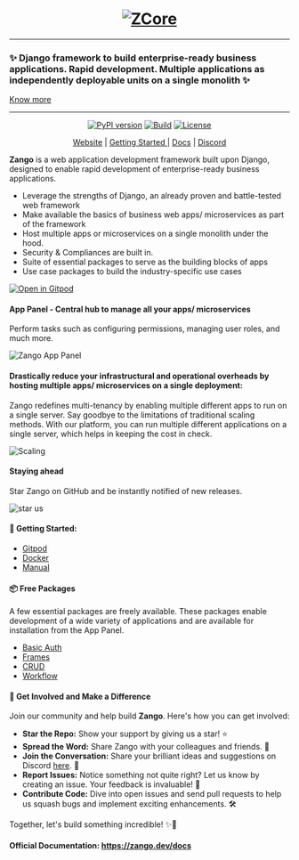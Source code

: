 <h1 align="center">
    <a target="_blank" href="https://www.zelthy.com/framework?referer=zelthy3-repo-landing"> 
        <img src="https://zelthy-dev-static.s3.ap-south-1.amazonaws.com/zango_logo_bk.svg" alt="ZCore" >
    </a>
</h1>

<hr>

### **✨ Django framework to build enterprise-ready business applications. Rapid development. Multiple applications as independently deployable units on a single monolith ✨** 
<a href="https://www.zango.dev/blog/architecting-microservices-as-a-tenant-on-a-monolith" target="_blank">Know more</a> 
<hr>  
<p align="center">
  <a href="#">
        <img alt="PyPI version" src="https://badge.fury.io/py/zango.svg"></a> 
  <a href="#">
      <img alt="Build" src="https://github.com/Healthlane-Technologies/Zango/actions/workflows/release_zango.yml/badge.svg"></a> 
  <a href="https://opensource.org/licenses/Apache-2.0" target="_blank">
      <img alt="License" src="https://img.shields.io/badge/License-Apache_2.0-blue.svg"> </a>
</p>

<p align="center">
  <a href="https://www.zango.dev" target="_blank">Website</a> |
  <a href="https://www.zango.dev/docs/category/getting-started" target="_blank">Getting Started </a>|
  <a href="https://zango.dev/docs" target="_blank">Docs</a> |
  <a href="https://discord.com/invite/WHvVjU23e7" target="_blank">Discord</a>
</p> 



**Zango** is a web application development framework built upon Django, designed to enable rapid development of enterprise-ready business applications. 


- Leverage the strengths of Django, an already proven and battle-tested web framework
- Make available the basics of business web apps/ microservices as part of the framework
- Host multiple apps or microservices on a single monolith under the hood.
- Security & Compliances are built in.
- Suite of essential packages to serve as the building blocks of apps
- Use case packages to build the industry-specific use cases

[![Open in Gitpod](https://gitpod.io/button/open-in-gitpod.svg)](https://gitpod.io/#https://github.com/Healthlane-Technologies/Zango/)


#### App Panel - Central hub to manage all your apps/ microservices
Perform tasks such as configuring permissions, managing user roles, and much more. 

![Zango App Panel](https://github.com/Healthlane-Technologies/Zango/assets/22682748/69f42dec-4ca1-4d19-974f-e83c2ddb7324)


#### Drastically reduce your infrastructural and operational overheads by hosting multiple apps/ microservices on a single deployment:

Zango redefines multi-tenancy by enabling multiple different apps to run on a single server. Say goodbye to the limitations of traditional scaling methods. With our platform, you can run multiple different applications on a single server, which helps in keeping the cost in check.

![Scaling](https://github.com/Healthlane-Technologies/Zango/assets/52698821/497837f7-5210-4cfd-8f36-961327c9c405)


#### Staying ahead

Star Zango on GitHub and be instantly notified of new releases.

![star us](https://github.com/Healthlane-Technologies/Zango/assets/12683350/15b97240-c381-472b-a112-7c701a29ccda)




####  🚀 Getting Started:
- [Gitpod](https://www.zango.dev/docs/core/getting-started/installing-zelthy/gitpod)
- [Docker](https://www.zango.dev/docs/core/getting-started/installing-zelthy/docker) 
- [Manual](https://www.zango.dev/docs/core/getting-started/installing-zelthy/manual)


#### 📦 Free Packages
A few essential packages are freely available. These packages enable development of a wide variety of applications and are available for installation from the App Panel.  
- [Basic Auth](https://www.zango.dev/docs/basic-auth/introduction)
- [Frames](https://www.zango.dev/docs/frame/introduction)
- [CRUD](https://www.zango.dev/docs/crud/introduction) 
- [Workflow](https://www.zango.dev/docs/workflow/overview)


#### 🌟 Get Involved and Make a Difference

Join our community and help build **Zango**. Here's how you can get involved:

- **Star the Repo:** Show your support by giving us a star! ⭐️
- **Spread the Word:** Share Zango with your colleagues and friends. 📣
- **Join the Conversation:** Share your brilliant ideas and suggestions on Discord [here](https://discord.com/invite/WHvVjU23e7). 💬
- **Report Issues:** Notice something not quite right? Let us know by creating an issue. Your feedback is invaluable! 🐛
- **Contribute Code:** Dive into open issues and send pull requests to help us squash bugs and implement exciting enhancements. 🛠️

Together, let's build something incredible! ✨🚀



#### Official Documentation: https://zango.dev/docs
